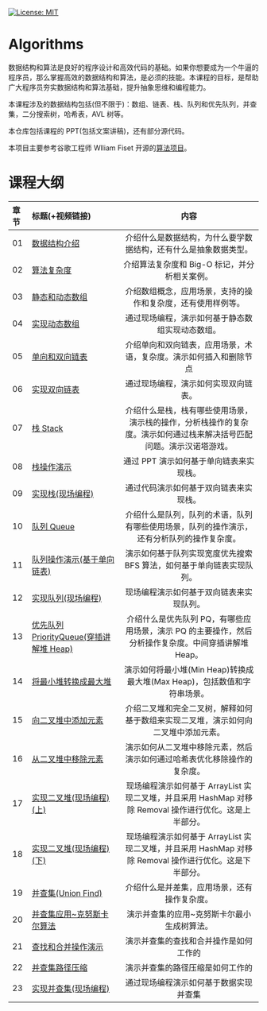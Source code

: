 [![License: MIT](https://img.shields.io/badge/License-MIT-yellow.svg)](https://opensource.org/licenses/MIT)

# Algorithms

数据结构和算法是良好的程序设计和高效代码的基础。如果你想要成为一个牛逼的程序员，那么掌握高效的数据结构和算法，是必须的技能。本课程的目标，是帮助广大程序员夯实数据结构和算法基础，提升抽象思维和编程能力。

本课程涉及的数据结构包括(但不限于)：数组、链表、栈、队列和优先队列，并查集，二分搜索树，哈希表，AVL 树等。

本仓库包括课程的 PPT(包括文案讲稿)，还有部分源代码。

本项目主要参考谷歌工程师 Wlliam Fiset 开源的[算法项目](https://github.com/williamfiset/Algorithms)。

# 课程大纲

| 章节 | 标题(+视频链接)                                                                             |                                                         内容                                                         |
| :--- | :------------------------------------------------------------------------------------------ | :------------------------------------------------------------------------------------------------------------------: |
| 01   | [数据结构介绍](https://www.bilibili.com/video/BV1U5411W7x9?p=1)                             |                           介绍什么是数据结构，为什么要学数据结构，还有什么是抽象数据类型。                           |
| 02   | [算法复杂度](https://www.bilibili.com/video/BV1U5411W7x9?p=2)                               |                                    介绍算法复杂度和 Big-O 标记，并分析相关案例。                                     |
| 03   | [静态和动态数组](https://www.bilibili.com/video/BV1U5411W7x9?p=3)                           |                             介绍数组概念，应用场景，支持的操作和复杂度，还有使用样例等。                             |
| 04   | [实现动态数组](https://www.bilibili.com/video/BV1U5411W7x9?p=4)                             |                                   通过现场编程，演示如何基于静态数组实现动态数组。                                   |
| 05   | [单向和双向链表](https://www.bilibili.com/video/BV1U5411W7x9?p=5)                           |                          介绍单向和双向链表，应用场景，术语，复杂度。演示如何插入和删除节点                          |
| 06   | [实现双向链表](https://www.bilibili.com/video/BV1U5411W7x9?p=6)                             |                                         通过现场编程，演示如何实现双向链表。                                         |
| 07   | [栈 Stack](https://www.bilibili.com/video/BV1U5411W7x9?p=7)                                 | 介绍什么是栈，栈有哪些使用场景，演示栈的操作，分析栈操作的复杂度。演示如何通过栈来解决括号匹配问题。演示汉诺塔游戏。 |
| 08   | [栈操作演示](https://www.bilibili.com/video/BV1U5411W7x9?p=8)                               |                                       通过 PPT 演示如何基于单向链表来实现栈。                                        |
| 09   | [实现栈(现场编程)](https://www.bilibili.com/video/BV1U5411W7x9?p=9)                         |                                        通过代码演示如何基于双向链表来实现栈。                                        |
| 10   | [队列 Queue](https://www.bilibili.com/video/BV1U5411W7x9?p=10)                              |              介绍什么是队列，队列的术语，队列有哪些使用场景，队列的操作演示，还有分析队列的操作复杂度。              |
| 11   | [队列操作演示(基于单向链表)](https://www.bilibili.com/video/BV1U5411W7x9?p=11)              |                        演示如何基于队列实现宽度优先搜索 BFS 算法，如何基于单向链表实现队列。                         |
| 12   | [实现队列(现场编程)](https://www.bilibili.com/video/BV1U5411W7x9?p=12)                      |                                       现场编程演示如何基于双向链表来实现队列。                                       |
| 13   | [优先队列 PriorityQueue(穿插讲解堆 Heap)](https://www.bilibili.com/video/BV1U5411W7x9?p=13) |         介绍什么是优先队列 PQ，有哪些应用场景，演示 PQ 的主要操作，然后分析操作复杂度。中间穿插讲解堆 Heap。         |
| 14   | [将最小堆转换成最大堆](https://www.bilibili.com/video/BV1U5411W7x9?p=14)                    |                       演示如何将最小堆(Min Heap)转换成最大堆(Max Heap)，包括数值和字符串场景。                       |
| 15   | [向二叉堆中添加元素](https://www.bilibili.com/video/BV1U5411W7x9?p=15)                      |                  介绍二叉堆和完全二叉树，解释如何基于数组来实现二叉堆，演示如何向二叉堆中添加元素。                  |
| 16   | [从二叉堆中移除元素](https://www.bilibili.com/video/BV1U5411W7x9?p=16)                      |                       演示如何从二叉堆中移除元素，然后演示如何通过哈希表优化移除操作的复杂度。                       |
| 17   | [实现二叉堆(现场编程)(上)](https://www.bilibili.com/video/BV1U5411W7x9?p=17)                |       现场编程演示如何基于 ArrayList 实现二叉堆，并且采用 HashMap 对移除 Removal 操作进行优化。这是上半部分。        |
| 18   | [实现二叉堆(现场编程)(下)](https://www.bilibili.com/video/BV1U5411W7x9?p=18)                |       现场编程演示如何基于 ArrayList 实现二叉堆，并且采用 HashMap 对移除 Removal 操作进行优化。这是下半部分。        |
| 19   | [并查集(Union Find)](https://www.bilibili.com/video/BV1U5411W7x9?p=19)                      |                                     介绍什么是并差集，应用场景，还有操作复杂度。                                     |
| 20   | [并查集应用~克努斯卡尔算法](https://www.bilibili.com/video/BV1U5411W7x9?p=20)               |                                     演示并查集的应用~克努斯卡尔最小生成树算法。                                      |
| 21   | [查找和合并操作演示](https://www.bilibili.com/video/BV1U5411W7x9?p=21)                      |                                        演示并查集的查找和合并操作是如何工作的                                        |
| 22   | [并查集路径压缩](https://www.bilibili.com/video/BV1U5411W7x9?p=22)                          |                                           演示并查集的路径压缩是如何工作的                                           |
| 23   | [实现并查集(现场编程)](https://www.bilibili.com/video/BV1U5411W7x9?p=23)                    |                                        通过现场编程演示如何基于数据实现并查集                                        |
